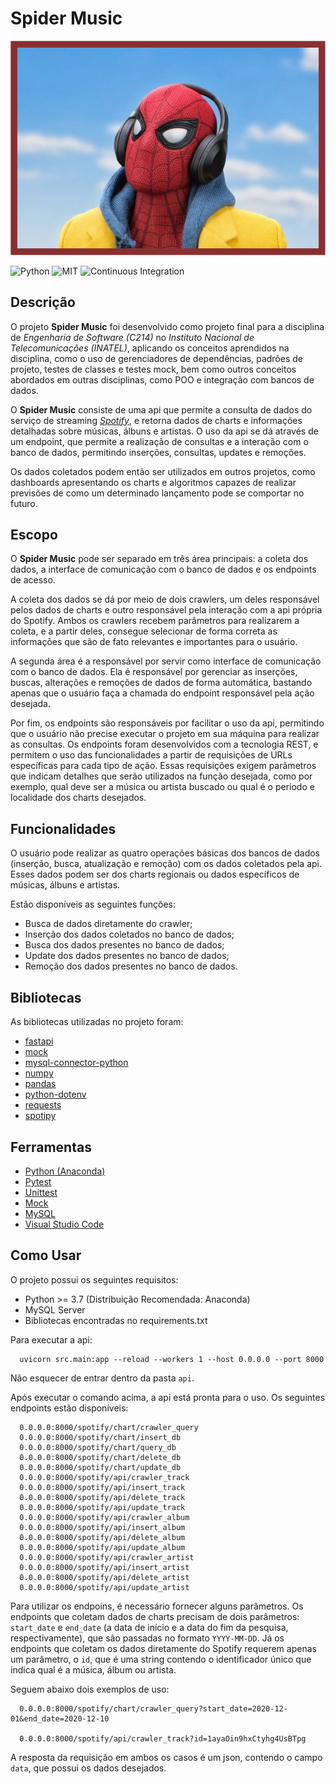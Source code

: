 # Spider Music

<p align="center">
  <img src="docs/images/logo.png" weight="300px"/>
</p>

![Python](https://img.shields.io/badge/Python-%3E%3D%203.7-blue)
![MIT](https://img.shields.io/badge/license-MIT-green)
![Continuous Integration](https://github.com/JoaoGustavoRogel/api-data-c214/workflows/Continuous%20Integration/badge.svg)

## Descrição

O projeto **Spider Music** foi desenvolvido como projeto final para a disciplina de *Engenharia de Software (C214)* no *Instituto Nacional de Telecomunicações (INATEL)*, aplicando os conceitos aprendidos na disciplina, como o uso de gerenciadores de dependências, padrões de projeto, testes de classes e testes mock, bem como outros conceitos abordados em outras disciplinas, como POO e integração com bancos de dados.

O **Spider Music** consiste de uma api que permite a consulta de dados do serviço de streaming *[Spotify](https://www.spotify.com/br/)*, e retorna dados de charts e informações detalhadas sobre músicas, álbuns e artistas. O uso da api se dá através de um endpoint, que permite a realização de consultas e a interação com o banco de dados, permitindo inserções, consultas, updates e remoções.

Os dados coletados podem então ser utilizados em outros projetos, como dashboards apresentando os charts e algoritmos capazes de realizar previsões de como um determinado lançamento pode se comportar no futuro.

## Escopo

O **Spider Music** pode ser separado em três área principais: a coleta dos dados, a interface de comunicação com o banco de dados e os endpoints de acesso.

A coleta dos dados se dá por meio de dois crawlers, um deles responsável pelos dados de charts e outro responsável pela interação com a api própria do Spotify. Ambos os crawlers recebem parâmetros para realizarem a coleta, e a partir deles, consegue selecionar de forma correta as informações que são de fato relevantes e importantes para o usuário. 

A segunda área é a responsável por servir como interface de comunicação com o banco de dados. Ela é responsável por gerenciar as inserções, buscas, alterações e remoções de dados de forma automática, bastando apenas que o usuário faça a chamada do endpoint responsável pela ação desejada. 

Por fim, os endpoints são responsáveis por facilitar o uso da api, permitindo que o usuário não precise executar o projeto em sua máquina para realizar as consultas. Os endpoints foram desenvolvidos com a tecnologia REST, e permitem o uso das funcionalidades a partir de requisições de URLs específicas para cada tipo de ação. Essas requisições exigem parâmetros que indicam detalhes que serão utilizados na função desejada, como por exemplo, qual deve ser a música ou artista buscado ou qual é o período e localidade dos charts desejados.

## Funcionalidades

O usuário pode realizar as quatro operações básicas dos bancos de dados (inserção, busca, atualização e remoção) com os dados coletados pela api. Esses dados podem ser dos charts regionais ou dados específicos de músicas, álbuns e artistas.

Estão disponíveis as seguintes funções:

* Busca de dados diretamente do crawler;
* Inserção dos dados coletados no banco de dados;
* Busca dos dados presentes no banco de dados;
* Update dos dados presentes no banco de dados;
* Remoção dos dados presentes no banco de dados.

## Bibliotecas

As bibliotecas utilizadas no projeto foram:

* [fastapi](https://pypi.org/project/fastapi/)
* [mock](https://pypi.org/project/mock/)
* [mysql-connector-python](https://pypi.org/project/mysql-connector-python/)
* [numpy](https://pypi.org/project/numpy/)
* [pandas](https://pypi.org/project/pandas/)
* [python-dotenv](https://pypi.org/project/python-dotenv/)
* [requests](https://pypi.org/project/requests/)
* [spotipy](https://pypi.org/project/spotipy/)

## Ferramentas

* [Python (Anaconda)](https://www.anaconda.com/products/individual)
* [Pytest](https://docs.pytest.org/en/stable/)
* [Unittest](https://docs.python.org/3/library/unittest.html)
* [Mock](https://docs.python.org/3/library/unittest.mock.html)
* [MySQL](https://www.mysql.com/)
* [Visual Studio Code](https://code.visualstudio.com/)

## Como Usar

O projeto possui os seguintes requisitos:

* Python >= 3.7 (Distribuição Recomendada: Anaconda)
* MySQL Server
* Bibliotecas encontradas no requirements.txt

Para executar a api:

```
  uvicorn src.main:app --reload --workers 1 --host 0.0.0.0 --port 8000
```
Não esquecer de entrar dentro da pasta `api`.

Após executar o comando acima, a api está pronta para o uso. Os seguintes endpoints estão disponíveis:

```
  0.0.0.0:8000/spotify/chart/crawler_query
  0.0.0.0:8000/spotify/chart/insert_db
  0.0.0.0:8000/spotify/chart/query_db
  0.0.0.0:8000/spotify/chart/delete_db
  0.0.0.0:8000/spotify/chart/update_db
  0.0.0.0:8000/spotify/api/crawler_track
  0.0.0.0:8000/spotify/api/insert_track
  0.0.0.0:8000/spotify/api/delete_track
  0.0.0.0:8000/spotify/api/update_track
  0.0.0.0:8000/spotify/api/crawler_album
  0.0.0.0:8000/spotify/api/insert_album
  0.0.0.0:8000/spotify/api/delete_album
  0.0.0.0:8000/spotify/api/update_album
  0.0.0.0:8000/spotify/api/crawler_artist
  0.0.0.0:8000/spotify/api/insert_artist
  0.0.0.0:8000/spotify/api/delete_artist
  0.0.0.0:8000/spotify/api/update_artist
```

Para utilizar os endpoins, é necessário fornecer alguns parâmetros. Os endpoints que coletam dados de charts precisam de dois parâmetros: `start_date` e `end_date` (a data de início e a data do fim da pesquisa, respectivamente), que são passadas no formato `YYYY-MM-DD`. Já os endpoints que coletam os dados diretamente do Spotify requerem apenas um parâmetro, o `id`, que é uma string contendo o identificador único que indica qual é a música, álbum ou artista.

Seguem abaixo dois exemplos de uso:

```
  0.0.0.0:8000/spotify/chart/crawler_query?start_date=2020-12-01&end_date=2020-12-10

  0.0.0.0:8000/spotify/api/crawler_track?id=1ayaOin9hxCtyhg4UsBTpg
```

A resposta da requisição em ambos os casos é um json, contendo o campo `data`, que possui os dados desejados.

